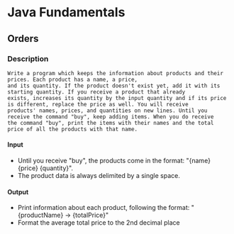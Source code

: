 # Java Fundamentals

## Orders

### Description
    Write a program which keeps the information about products and their prices. Each product has a name, a price,
    and its quantity. If the product doesn't exist yet, add it with its starting quantity. If you receive a product that already
    exists, increases its quantity by the input quantity and if its price is different, replace the price as well. You will receive
    products' names, prices, and quantities on new lines. Until you receive the command "buy", keep adding items. When you do receive
    the command "buy", print the items with their names and the total price of all the products with that name.

#### Input 
- Until you receive "buy", the products come in the format: "{name} {price} {quantity}". 
- The product data is always delimited by a single space. 

#### Output 
- Print information about each product, following the format: "{productName} -> {totalPrice}" 
- Format the average total price to the 2nd decimal place